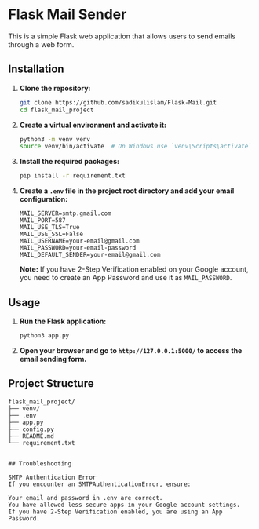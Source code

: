 # Flask Mail Sender

This is a simple Flask web application that allows users to send emails through a web form. 

## Installation

1. **Clone the repository:**

    ```bash
    git clone https://github.com/sadikulislam/Flask-Mail.git
    cd flask_mail_project
    ```

2. **Create a virtual environment and activate it:**

    ```bash
    python3 -m venv venv
    source venv/bin/activate  # On Windows use `venv\Scripts\activate`
    ```

3. **Install the required packages:**

    ```bash
    pip install -r requirement.txt
    ```

4. **Create a `.env` file in the project root directory and add your email configuration:**

    ```env
    MAIL_SERVER=smtp.gmail.com
    MAIL_PORT=587
    MAIL_USE_TLS=True
    MAIL_USE_SSL=False
    MAIL_USERNAME=your-email@gmail.com
    MAIL_PASSWORD=your-email-password
    MAIL_DEFAULT_SENDER=your-email@gmail.com
    ```

    **Note:** If you have 2-Step Verification enabled on your Google account, you need to create an App Password and use it as `MAIL_PASSWORD`.


## Usage

1. **Run the Flask application:**

    ```bash
    python3 app.py
    ```

2. **Open your browser and go to `http://127.0.0.1:5000/` to access the email sending form.**

## Project Structure

```plaintext
flask_mail_project/
├── venv/
├── .env
├── app.py
├── config.py
├── README.md
└── requirement.txt


## Troubleshooting

SMTP Authentication Error
If you encounter an SMTPAuthenticationError, ensure:

Your email and password in .env are correct.
You have allowed less secure apps in your Google account settings.
If you have 2-Step Verification enabled, you are using an App Password.

